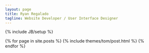 ```yaml
---
layout: page
title: Ryan Regalado
tagline: Website Developer / User Interface Designer
---
```

{% include JB/setup %}

{% for page in site.posts %}
{% include themes/tom/post.html %}
{% endfor %}

